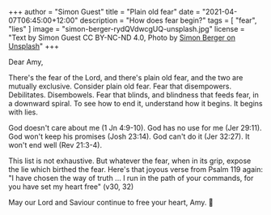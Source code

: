 +++
author = "Simon Guest"
title = "Plain old fear"
date = "2021-04-07T06:45:00+12:00"
description = "How does fear begin?"
tags = [ "fear", "lies" ]
image = "simon-berger-rydQVdwcgUQ-unsplash.jpg"
license = "Text by Simon Guest CC BY-NC-ND 4.0, Photo by [Simon Berger on Unsplash](https://unsplash.com/photos/rydQVdwcgUQ)"
+++

Dear Amy,

There's the fear of the Lord, and there's plain old fear, and the two are mutually exclusive. Consider plain old fear. Fear that disempowers. Debilitates. Disembowels. Fear that blinds, and blindness that feeds fear, in a downward spiral. To see how to end it, understand how it begins. It begins with lies.

God doesn't care about me (1 Jn 4:9-10). God has no use for me (Jer 29:11). God won't keep his promises (Josh 23:14). God can't do it (Jer 32:27). It won't end well (Rev 21:3-4).

This list is not exhaustive. But whatever the fear, when in its grip, expose the lie which birthed the fear. Here's that joyous verse from Psalm 119 again: "I have chosen the way of truth ... I run in the path of your commands, for you have set my heart free" (v30, 32)

May our Lord and Saviour continue to free your heart, Amy. 🙏
